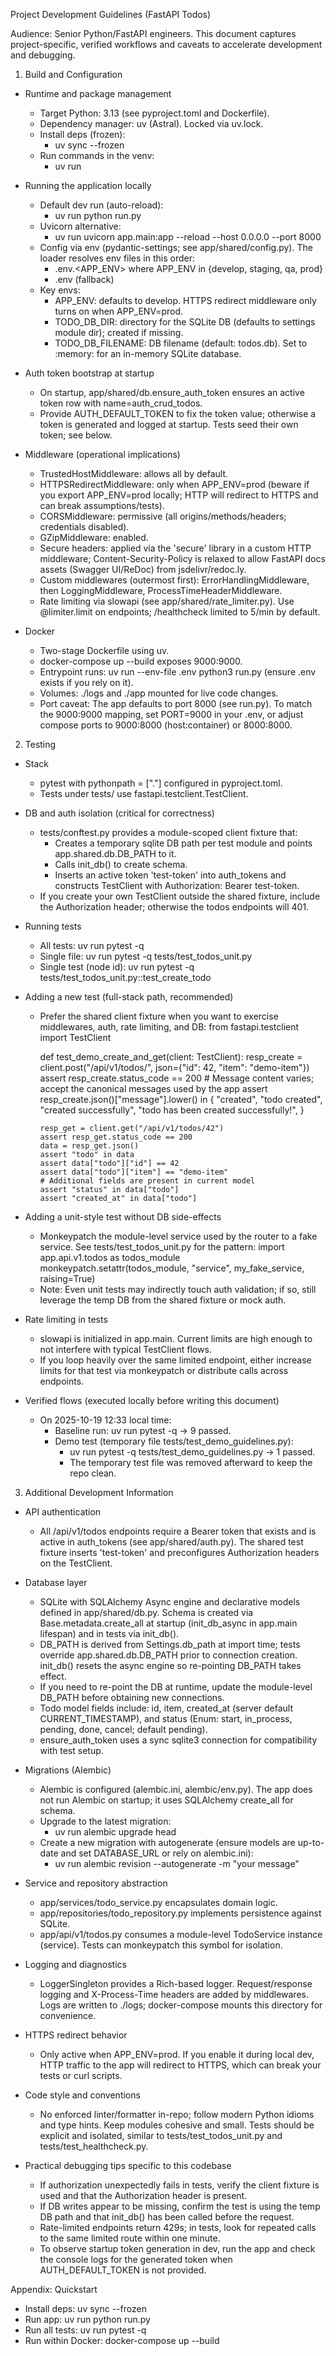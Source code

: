 Project Development Guidelines (FastAPI Todos)

Audience: Senior Python/FastAPI engineers. This document captures project-specific, verified workflows and caveats to accelerate development and debugging.

1) Build and Configuration

- Runtime and package management
  - Target Python: 3.13 (see pyproject.toml and Dockerfile).
  - Dependency manager: uv (Astral). Locked via uv.lock.
  - Install deps (frozen):
    - uv sync --frozen
  - Run commands in the venv:
    - uv run <command>

- Running the application locally
  - Default dev run (auto-reload):
    - uv run python run.py
  - Uvicorn alternative:
    - uv run uvicorn app.main:app --reload --host 0.0.0.0 --port 8000
  - Config via env (pydantic-settings; see app/shared/config.py). The loader resolves env files in this order:
    - .env.<APP_ENV> where APP_ENV in {develop, staging, qa, prod}
    - .env (fallback)
  - Key envs:
    - APP_ENV: defaults to develop. HTTPS redirect middleware only turns on when APP_ENV=prod.
    - TODO_DB_DIR: directory for the SQLite DB (defaults to settings module dir); created if missing.
    - TODO_DB_FILENAME: DB filename (default: todos.db). Set to :memory: for an in-memory SQLite database.

- Auth token bootstrap at startup
  - On startup, app/shared/db.ensure_auth_token ensures an active token row with name=auth_crud_todos.
  - Provide AUTH_DEFAULT_TOKEN to fix the token value; otherwise a token is generated and logged at startup. Tests seed their own token; see below.

- Middleware (operational implications)
  - TrustedHostMiddleware: allows all by default.
  - HTTPSRedirectMiddleware: only when APP_ENV=prod (beware if you export APP_ENV=prod locally; HTTP will redirect to HTTPS and can break assumptions/tests).
  - CORSMiddleware: permissive (all origins/methods/headers; credentials disabled).
  - GZipMiddleware: enabled.
  - Secure headers: applied via the 'secure' library in a custom HTTP middleware; Content-Security-Policy is relaxed to allow FastAPI docs assets (Swagger UI/ReDoc) from jsdelivr/redoc.ly.
  - Custom middlewares (outermost first): ErrorHandlingMiddleware, then LoggingMiddleware, ProcessTimeHeaderMiddleware.
  - Rate limiting via slowapi (see app/shared/rate_limiter.py). Use @limiter.limit on endpoints; /healthcheck limited to 5/min by default.

- Docker
  - Two-stage Dockerfile using uv.
  - docker-compose up --build exposes 9000:9000.
  - Entrypoint runs: uv run --env-file .env python3 run.py (ensure .env exists if you rely on it).
  - Volumes: ./logs and ./app mounted for live code changes.
  - Port caveat: The app defaults to port 8000 (see run.py). To match the 9000:9000 mapping, set PORT=9000 in your .env, or adjust compose ports to 9000:8000 (host:container) or 8000:8000.

2) Testing

- Stack
  - pytest with pythonpath = ["."] configured in pyproject.toml.
  - Tests under tests/ use fastapi.testclient.TestClient.

- DB and auth isolation (critical for correctness)
  - tests/conftest.py provides a module-scoped client fixture that:
    - Creates a temporary sqlite DB path per test module and points app.shared.db.DB_PATH to it.
    - Calls init_db() to create schema.
    - Inserts an active token 'test-token' into auth_tokens and constructs TestClient with Authorization: Bearer test-token.
  - If you create your own TestClient outside the shared fixture, include the Authorization header; otherwise the todos endpoints will 401.

- Running tests
  - All tests: uv run pytest -q
  - Single file: uv run pytest -q tests/test_todos_unit.py
  - Single test (node id): uv run pytest -q tests/test_todos_unit.py::test_create_todo

- Adding a new test (full-stack path, recommended)
  - Prefer the shared client fixture when you want to exercise middlewares, auth, rate limiting, and DB:
    from fastapi.testclient import TestClient

    def test_demo_create_and_get(client: TestClient):
        resp_create = client.post("/api/v1/todos/", json={"id": 42, "item": "demo-item"})
        assert resp_create.status_code == 200
        # Message content varies; accept the canonical messages used by the app
        assert resp_create.json()["message"].lower() in {
            "created",
            "todo created",
            "created successfully",
            "todo has been created successfully!",
        }

        resp_get = client.get("/api/v1/todos/42")
        assert resp_get.status_code == 200
        data = resp_get.json()
        assert "todo" in data
        assert data["todo"]["id"] == 42
        assert data["todo"]["item"] == "demo-item"
        # Additional fields are present in current model
        assert "status" in data["todo"]
        assert "created_at" in data["todo"]

- Adding a unit-style test without DB side-effects
  - Monkeypatch the module-level service used by the router to a fake service. See tests/test_todos_unit.py for the pattern:
    import app.api.v1.todos as todos_module
    monkeypatch.setattr(todos_module, "service", my_fake_service, raising=True)
  - Note: Even unit tests may indirectly touch auth validation; if so, still leverage the temp DB from the shared fixture or mock auth.

- Rate limiting in tests
  - slowapi is initialized in app.main. Current limits are high enough to not interfere with typical TestClient flows.
  - If you loop heavily over the same limited endpoint, either increase limits for that test via monkeypatch or distribute calls across endpoints.

- Verified flows (executed locally before writing this document)
  - On 2025-10-19 12:33 local time:
    - Baseline run: uv run pytest -q -> 9 passed.
    - Demo test (temporary file tests/test_demo_guidelines.py):
      - uv run pytest -q tests/test_demo_guidelines.py -> 1 passed.
      - The temporary test file was removed afterward to keep the repo clean.

3) Additional Development Information

- API authentication
  - All /api/v1/todos endpoints require a Bearer token that exists and is active in auth_tokens (see app/shared/auth.py). The shared test fixture inserts 'test-token' and preconfigures Authorization headers on the TestClient.

- Database layer
  - SQLite with SQLAlchemy Async engine and declarative models defined in app/shared/db.py. Schema is created via Base.metadata.create_all at startup (init_db_async in app.main lifespan) and in tests via init_db().
  - DB_PATH is derived from Settings.db_path at import time; tests override app.shared.db.DB_PATH prior to connection creation. init_db() resets the async engine so re-pointing DB_PATH takes effect.
  - If you need to re-point the DB at runtime, update the module-level DB_PATH before obtaining new connections.
  - Todo model fields include: id, item, created_at (server default CURRENT_TIMESTAMP), and status (Enum: start, in_process, pending, done, cancel; default pending).
  - ensure_auth_token uses a sync sqlite3 connection for compatibility with test setup.

- Migrations (Alembic)
  - Alembic is configured (alembic.ini, alembic/env.py). The app does not run Alembic on startup; it uses SQLAlchemy create_all for schema.
  - Upgrade to the latest migration:
    - uv run alembic upgrade head
  - Create a new migration with autogenerate (ensure models are up-to-date and set DATABASE_URL or rely on alembic.ini):
    - uv run alembic revision --autogenerate -m "your message"

- Service and repository abstraction
  - app/services/todo_service.py encapsulates domain logic.
  - app/repositories/todo_repository.py implements persistence against SQLite.
  - app/api/v1/todos.py consumes a module-level TodoService instance (service). Tests can monkeypatch this symbol for isolation.

- Logging and diagnostics
  - LoggerSingleton provides a Rich-based logger. Request/response logging and X-Process-Time headers are added by middlewares. Logs are written to ./logs; docker-compose mounts this directory for convenience.

- HTTPS redirect behavior
  - Only active when APP_ENV=prod. If you enable it during local dev, HTTP traffic to the app will redirect to HTTPS, which can break your tests or curl scripts.

- Code style and conventions
  - No enforced linter/formatter in-repo; follow modern Python idioms and type hints. Keep modules cohesive and small. Tests should be explicit and isolated, similar to tests/test_todos_unit.py and tests/test_healthcheck.py.

- Practical debugging tips specific to this codebase
  - If authorization unexpectedly fails in tests, verify the client fixture is used and that the Authorization header is present.
  - If DB writes appear to be missing, confirm the test is using the temp DB path and that init_db() has been called before the request.
  - Rate-limited endpoints return 429s; in tests, look for repeated calls to the same limited route within one minute.
  - To observe startup token generation in dev, run the app and check the console logs for the generated token when AUTH_DEFAULT_TOKEN is not provided.

Appendix: Quickstart
- Install deps: uv sync --frozen
- Run app: uv run python run.py
- Run all tests: uv run pytest -q
- Run within Docker: docker-compose up --build
